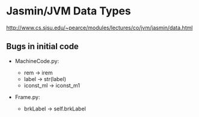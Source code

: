 # Jasmin/JVM Data Types

http://www.cs.sjsu.edu/~pearce/modules/lectures/co/jvm/jasmin/data.html


## Bugs in initial code

+ MachineCode.py:
    + rem -> irem
    + label -> str(label)
    + iconst_ml -> iconst_m1


+ Frame.py:
    + brkLabel -> self.brkLabel
